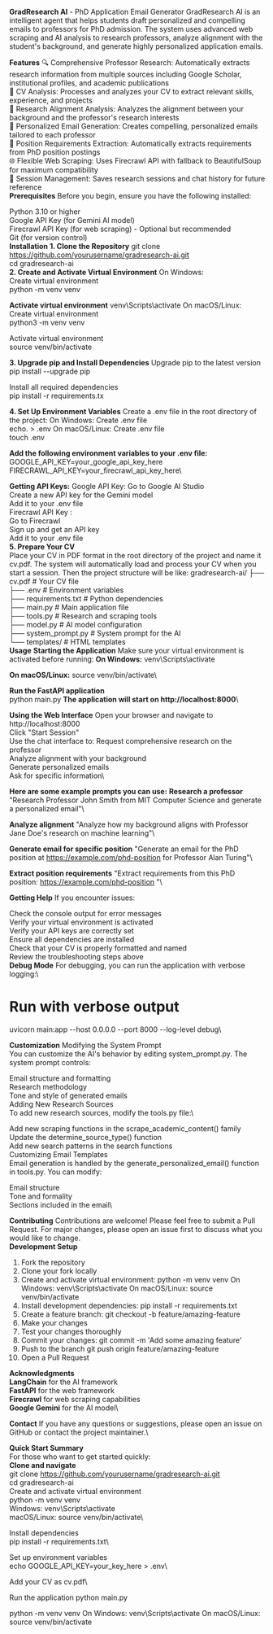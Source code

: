 **GradResearch AI** - PhD Application Email Generator
GradResearch AI is an intelligent agent that helps students draft personalized and compelling emails to professors for PhD admission. The system uses advanced web scraping and AI analysis to research professors, analyze alignment with the student's background, and generate highly personalized application emails.

**Features**
🔍 Comprehensive Professor Research: Automatically extracts research information from multiple sources including Google Scholar, institutional profiles, and academic publications\
📄 CV Analysis: Processes and analyzes your CV to extract relevant skills, experience, and projects\
🎯 Research Alignment Analysis: Analyzes the alignment between your background and the professor's research interests\
📧 Personalized Email Generation: Creates compelling, personalized emails tailored to each professor\
🔗 Position Requirements Extraction: Automatically extracts requirements from PhD position postings\
🌐 Flexible Web Scraping: Uses Firecrawl API with fallback to BeautifulSoup for maximum compatibility\
💾 Session Management: Saves research sessions and chat history for future reference\
**Prerequisites**
Before you begin, ensure you have the following installed:

Python 3.10 or higher\
Google API Key (for Gemini AI model)\
Firecrawl API Key (for web scraping) - Optional but recommended\
Git (for version control)\
**Installation**
**1. Clone the Repository**
git clone https://github.com/yourusername/gradresearch-ai.git \
cd gradresearch-ai\
**2. Create and Activate Virtual Environment**
On Windows:\
Create virtual environment\
python -m venv venv

**Activate virtual environment**
venv\Scripts\activate
On macOS/Linux:
Create virtual environment\
python3 -m venv venv

Activate virtual environment\
source venv/bin/activate

**3. Upgrade pip and Install Dependencies**
Upgrade pip to the latest version\
pip install --upgrade pip

Install all required dependencies\
pip install -r requirements.tx

**4. Set Up Environment Variables**
Create a .env file in the root directory of the project:
On Windows:
Create .env file\
echo. > .env
On macOS/Linux:
Create .env file\
touch .env

**Add the following environment variables to your .env file:**
GOOGLE_API_KEY=your_google_api_key_here\
FIRECRAWL_API_KEY=your_firecrawl_api_key_here\

**Getting API Keys:**
Google API Key:
Go to Google AI Studio\
Create a new API key for the Gemini model\
Add it to your .env file\
Firecrawl API Key :\
Go to Firecrawl\
Sign up and get an API key\
Add it to your .env file\
**5. Prepare Your CV**\
Place your CV in PDF format in the root directory of the project and name it cv.pdf. The system will automatically load and process your CV when you start a session.
Then the project structure will be like:
gradresearch-ai/
├── cv.pdf              # Your CV file\
├── .env                 # Environment variables\
├── requirements.txt     # Python dependencies\
├── main.py             # Main application file\
├── tools.py            # Research and scraping tools\
├── model.py            # AI model configuration\
├── system_prompt.py    # System prompt for the AI\
└── templates/          # HTML templates\
**Usage**
**Starting the Application**
Make sure your virtual environment is activated before running:
**On Windows:**
venv\Scripts\activate

**On macOS/Linux:**
source venv/bin/activate\

**Run the FastAPI application**\
python main.py 
**The application will start on http://localhost:8000**\

**Using the Web Interface**
Open your browser and navigate to http://localhost:8000\
Click "Start Session"\
Use the chat interface to:
Request comprehensive research on the professor\
Analyze alignment with your background\
Generate personalized emails\
Ask for specific information\

**Here are some example prompts you can use:**
**Research a professor**
"Research Professor John Smith from MIT Computer Science and generate a personalized email"\

**Analyze alignment**
"Analyze how my background aligns with Professor Jane Doe's research on machine learning"\

**Generate email for specific position**
"Generate an email for the PhD position at https://example.com/phd-position  for Professor Alan Turing"\

**Extract position requirements**
"Extract requirements from this PhD position: https://example.com/phd-position "\

**Getting Help**
If you encounter issues:

Check the console output for error messages\
Verify your virtual environment is activated\
Verify your API keys are correctly set\
Ensure all dependencies are installed\
Check that your CV is properly formatted and named\
Review the troubleshooting steps above\
**Debug Mode**
For debugging, you can run the application with verbose logging:\
# Run with verbose output
uvicorn main:app --host 0.0.0.0 --port 8000 --log-level debug\

**Customization**
Modifying the System Prompt\
You can customize the AI's behavior by editing system_prompt.py. The system prompt controls:

Email structure and formatting\
Research methodology\
Tone and style of generated emails\
Adding New Research Sources\
To add new research sources, modify the tools.py file:\

Add new scraping functions in the scrape_academic_content() family\
Update the determine_source_type() function\
Add new search patterns in the search functions\
Customizing Email Templates\
Email generation is handled by the generate_personalized_email() function in tools.py. You can modify:

Email structure\
Tone and formality\
Sections included in the email\

**Contributing**
Contributions are welcome! Please feel free to submit a Pull Request. For major changes, please open an issue first to discuss what you would like to change.\
**Development Setup**
1. Fork the repository
2. Clone your fork locally
3. Create and activate virtual environment:
python -m venv venv
On Windows: venv\Scripts\activate
On macOS/Linux: source venv/bin/activate
4. Install development dependencies:
pip install -r requirements.txt
5. Create a feature branch:
git checkout -b feature/amazing-feature
6. Make your changes
7. Test your changes thoroughly
8. Commit your changes:
git commit -m 'Add some amazing feature'
9. Push to the branch
git push origin feature/amazing-feature
10. Open a Pull Request

**Acknowledgments**\
**LangChain** for the AI framework\
**FastAPI** for the web framework\
**Firecrawl** for web scraping capabilities\
**Google Gemini** for the AI model\

**Contact**
If you have any questions or suggestions, please open an issue on GitHub or contact the project maintainer.\

**Quick Start Summary**\
For those who want to get started quickly:\
**Clone and navigate**\
git clone https://github.com/yourusername/gradresearch-ai.git \
cd gradresearch-ai\
Create and activate virtual environment\
python -m venv venv\
Windows: venv\Scripts\activate\
macOS/Linux: source venv/bin/activate\

Install dependencies\
pip install -r requirements.txt\

Set up environment variables\
echo GOOGLE_API_KEY=your_key_here > .env\

Add your CV as cv.pdf\

Run the application
python main.py

python -m venv venv
On Windows: venv\Scripts\activate
On macOS/Linux: source venv/bin/activate
